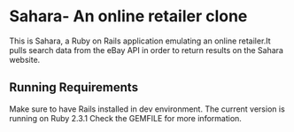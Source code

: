 # Sahara- An online retailer clone

This is Sahara, a Ruby on Rails application emulating an online retailer.It 
pulls search data from the eBay API in order to return results on the Sahara website.

## Running Requirements

Make sure to have Rails installed in dev environment. The current version is running on Ruby 2.3.1
Check the GEMFILE for more information.
